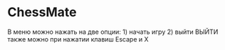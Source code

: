 # ChessMate

В меню можно нажать на две опции:
                    1) начать игру
                    2) выйти
                        ВЫЙТИ также можно при нажатии клавиш Escape и X
